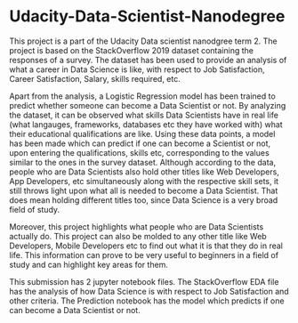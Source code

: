 # Udacity-Data-Scientist-Nanodegree

This project is a part of the Udacity Data scientist nanodgree term 2. The project is based on the StackOverflow 2019 dataset containing the responses of a survey. The dataset has been used to provide an analysis of what a career in Data Science is like, with respect to Job Satisfaction, Career Satisfaction, Salary, skills required, etc. 

Apart from the analysis, a Logistic Regression model has been trained to predict whether someone can become a Data Scientist or not. By analyzing the dataset, it can be observed what skills Data Scientists have in real life (what langauges, frameworks, databases etc they have worked with) what their educational qualifications are like. Using these data points, a model has been made which can predict if one can become a Scientist or not, upon entering the qualifications, skills etc, corresponding to the values similar to the ones in the survey dataset. Although according to the data, people who are Data Scientists also hold other titles like Web Developers, App Developers, etc simultaneously along with the respective skill sets, it still throws light upon what all is needed to become a Data Scientist. That does mean holding different titles too, since Data Science is a very broad field of study.

Moreover, this project highlights what people who are Data Scientists actually do. This project can also be molded to any other title like Web Developers, Mobile Developers etc to find out what it is that they do in real life. This information can prove to be very useful to beginners in a field of study and can highlight key areas for them.


This submission has 2 jupyter notebook files. The StackOverflow EDA file has the analysis of how Data Science is with respect to Job Satisfaction and other criteria. The Prediction notebook has the model which predicts if one can become a Data Scientist or not.
